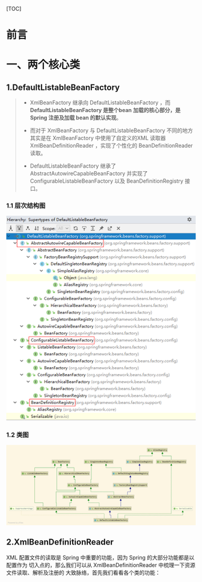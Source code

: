 [TOC]



# 前言







# 一、两个核心类

## 1.DefaultListableBeanFactory

>- XmlBeanFactory 继承向 DefaultListableBeanFactory ，而 **DefaultListableBeanFactory 是整个bean**
>  **加载的核心部分，是Spring 注册及加载 bean 的默认实现**。
>
>- 而对于 XmlBeanFactory  与 DefaultListableBeanFactory 不同的地方其实是在 XmlBeanFactory  中使用了自定义的XML 读取器 XmlBeanDefinitionReader ，实现了个性化的 BeanDefinitionReader 读取。
>-  DefaultListableBeanFactory  继承了 AbstractAutowireCapableBeanFactory 并实现了ConfigurableListableBeanFactory 以及
>  BeanDefinitionRegistry 接口。



### 1.1 层次结构图

![1561820104687](images/1561820104687.png)



### 1.2 类图



![DefaultListableBeanFactory](images/DefaultListableBeanFactory.png)







## 2.XmlBeanDefinitionReader

XML 配置文件的读取是 Spring 中重要的功能，因为 Spring 的大部分功能都是以配置作为
切入点的，那么我们可以从 XmlBeanDefinitionReader 中梳理一下资源文件读取、解析及注册的
大致脉络，首先我们看看各个类的功能：













